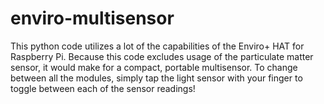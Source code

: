 # enviro-multisensor
This python code utilizes a lot of the capabilities of the Enviro+ HAT for Raspberry Pi. Because this code excludes usage of the particulate matter sensor, it would make for a compact, portable multisensor. To change between all the modules, simply tap the light sensor with your finger to toggle between each of the sensor readings! 
